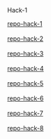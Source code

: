 Hack-1

[repo-hack-1](https://github.com/Mugiwaralong/git_h_1)
<br><br>
[repo-hack-2](https://github.com/Mugiwaralong/git_h_2)
<br><br>
[repo-hack-3](https://github.com/Mugiwaralong/git_h_3)
<br><br>
[repo-hack-4](https://github.com/Mugiwaralong/git_h_4)
<br><br>
[repo-hack-5](https://github.com/Mugiwaralong/git_h_5)
<br><br>
[repo-hack-6](https://github.com/Mugiwaralong/git_h_6)
<br><br>
[repo-hack-7](https://github.com/Mugiwaralong/git_h_7)
<br><br>
[repo-hack-8](https://github.com/Mugiwaralong/git_h_8)
